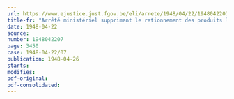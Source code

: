 ```yaml
---
url: https://www.ejustice.just.fgov.be/eli/arrete/1948/04/22/1948042207/justel
title-fr: "Arrêté ministériel supprimant le rationnement des produits laitiers indigènes et règlementant l'approvisionnement des consommateurs en beurre importé"
date: 1948-04-22
source:
number: 1948042207
page: 3450
case: 1948-04-22/07
publication: 1948-04-26
starts:
modifies:
pdf-original:
pdf-consolidated:
---
```


